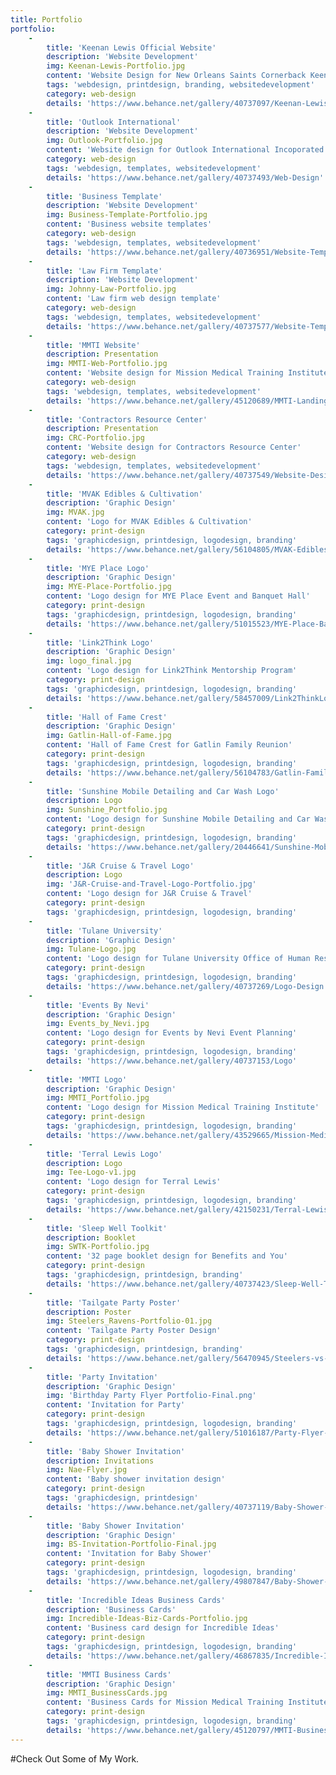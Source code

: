 ```yaml
---
title: Portfolio
portfolio:
    -
        title: 'Keenan Lewis Official Website'
        description: 'Website Development'
        img: Keenan-Lewis-Portfolio.jpg
        content: 'Website Design for New Orleans Saints Cornerback Keenan Lewis'
        tags: 'webdesign, printdesign, branding, websitedevelopment'
        category: web-design
        details: 'https://www.behance.net/gallery/40737097/Keenan-Lewis-Website'
    -
        title: 'Outlook International'
        description: 'Website Development'
        img: Outlook-Portfolio.jpg
        content: 'Website design for Outlook International Incoporated'
        category: web-design
        tags: 'webdesign, templates, websitedevelopment'
        details: 'https://www.behance.net/gallery/40737493/Web-Design'
    -
        title: 'Business Template'
        description: 'Website Development'
        img: Business-Template-Portfolio.jpg
        content: 'Business website templates'
        category: web-design
        tags: 'webdesign, templates, websitedevelopment'
        details: 'https://www.behance.net/gallery/40736951/Website-Template-Business'
    -
        title: 'Law Firm Template'
        description: 'Website Development'
        img: Johnny-Law-Portfolio.jpg
        content: 'Law firm web design template'
        category: web-design
        tags: 'webdesign, templates, websitedevelopment'
        details: 'https://www.behance.net/gallery/40737577/Website-Template'
    -
        title: 'MMTI Website'
        description: Presentation
        img: MMTI-Web-Portfolio.jpg
        content: 'Website design for Mission Medical Training Institute'
        category: web-design
        tags: 'webdesign, templates, websitedevelopment'
        details: 'https://www.behance.net/gallery/45120689/MMTI-Landing-Page'
    -
        title: 'Contractors Resource Center'
        description: Presentation
        img: CRC-Portfolio.jpg
        content: 'Website design for Contractors Resource Center'
        category: web-design
        tags: 'webdesign, templates, websitedevelopment'
        details: 'https://www.behance.net/gallery/40737549/Website-Design'
    -
        title: 'MVAK Edibles & Cultivation'
        description: 'Graphic Design'
        img: MVAK.jpg
        content: 'Logo for MVAK Edibles & Cultivation'
        category: print-design
        tags: 'graphicdesign, printdesign, logodesign, branding'
        details: 'https://www.behance.net/gallery/56104805/MVAK-Edibles-Cultivation'
    -
        title: 'MYE Place Logo'
        description: 'Graphic Design'
        img: MYE-Place-Portfolio.jpg
        content: 'Logo design for MYE Place Event and Banquet Hall'
        category: print-design
        tags: 'graphicdesign, printdesign, logodesign, branding'
        details: 'https://www.behance.net/gallery/51015523/MYE-Place-Banquet-and-Event-Hall'
    -
        title: 'Link2Think Logo'
        description: 'Graphic Design'
        img: logo_final.jpg
        content: 'Logo design for Link2Think Mentorship Program'
        category: print-design
        tags: 'graphicdesign, printdesign, logodesign, branding'
        details: 'https://www.behance.net/gallery/58457009/Link2ThinkLogo'
    -
        title: 'Hall of Fame Crest'
        description: 'Graphic Design'
        img: Gatlin-Hall-of-Fame.jpg
        content: 'Hall of Fame Crest for Gatlin Family Reunion'
        category: print-design
        tags: 'graphicdesign, printdesign, logodesign, branding'
        details: 'https://www.behance.net/gallery/56104783/Gatlin-Family-Reunion-Hall-of-Fame'
    -
        title: 'Sunshine Mobile Detailing and Car Wash Logo'
        description: Logo
        img: Sunshine_Portfolio.jpg
        content: 'Logo design for Sunshine Mobile Detailing and Car Wash'
        category: print-design
        tags: 'graphicdesign, printdesign, logodesign, branding'
        details: 'https://www.behance.net/gallery/20446641/Sunshine-Mobile-Detailing-and-Car-Wash'
    -
        title: 'J&R Cruise & Travel Logo'
        description: Logo
        img: 'J&R-Cruise-and-Travel-Logo-Portfolio.jpg'
        content: 'Logo design for J&R Cruise & Travel'
        category: print-design
        tags: 'graphicdesign, printdesign, logodesign, branding'
    -
        title: 'Tulane University'
        description: 'Graphic Design'
        img: Tulane-Logo.jpg
        content: 'Logo design for Tulane University Office of Human Research Protection'
        category: print-design
        tags: 'graphicdesign, printdesign, logodesign, branding'
        details: 'https://www.behance.net/gallery/40737269/Logo-Design'
    -
        title: 'Events By Nevi'
        description: 'Graphic Design'
        img: Events_by_Nevi.jpg
        content: 'Logo design for Events by Nevi Event Planning'
        category: print-design
        tags: 'graphicdesign, printdesign, logodesign, branding'
        details: 'https://www.behance.net/gallery/40737153/Logo'
    -
        title: 'MMTI Logo'
        description: 'Graphic Design'
        img: MMTI_Portfolio.jpg
        content: 'Logo design for Mission Medical Training Institute'
        category: print-design
        tags: 'graphicdesign, printdesign, logodesign, branding'
        details: 'https://www.behance.net/gallery/43529665/Mission-Medical-Training-Institute'
    -
        title: 'Terral Lewis Logo'
        description: Logo
        img: Tee-Logo-v1.jpg
        content: 'Logo design for Terral Lewis'
        category: print-design
        tags: 'graphicdesign, printdesign, logodesign, branding'
        details: 'https://www.behance.net/gallery/42150231/Terral-Lewis-Logo'
    -
        title: 'Sleep Well Toolkit'
        description: Booklet
        img: SWTK-Portfolio.jpg
        content: '32 page booklet design for Benefits and You'
        category: print-design
        tags: 'graphicdesign, printdesign, branding'
        details: 'https://www.behance.net/gallery/40737423/Sleep-Well-Toolkit-Booklet'
    -
        title: 'Tailgate Party Poster'
        description: Poster
        img: Steelers_Ravens-Portfolio-01.jpg
        content: 'Tailgate Party Poster Design'
        category: print-design
        tags: 'graphicdesign, printdesign, branding'
        details: 'https://www.behance.net/gallery/56470945/Steelers-vs-Ravens-Tailgate-Party'
    -
        title: 'Party Invitation'
        description: 'Graphic Design'
        img: 'Birthday Party Flyer Portfolio-Final.png'
        content: 'Invitation for Party'
        category: print-design
        tags: 'graphicdesign, printdesign, logodesign, branding'
        details: 'https://www.behance.net/gallery/51016187/Party-Flyer-Design'
    -
        title: 'Baby Shower Invitation'
        description: Invitations
        img: Nae-Flyer.jpg
        content: 'Baby shower invitation design'
        category: print-design
        tags: 'graphicdesign, printdesign'
        details: 'https://www.behance.net/gallery/40737119/Baby-Shower-Invitation'
    -
        title: 'Baby Shower Invitation'
        description: 'Graphic Design'
        img: BS-Invitation-Portfolio-Final.jpg
        content: 'Invitation for Baby Shower'
        category: print-design
        tags: 'graphicdesign, printdesign, logodesign, branding'
        details: 'https://www.behance.net/gallery/49807847/Baby-Shower-Invitation'
    -
        title: 'Incredible Ideas Business Cards'
        description: 'Business Cards'
        img: Incredible-Ideas-Biz-Cards-Portfolio.jpg
        content: 'Business card design for Incredible Ideas'
        category: print-design
        tags: 'graphicdesign, printdesign, logodesign, branding'
        details: 'https://www.behance.net/gallery/46867835/Incredible-Ideas-Business-Cards'
    -
        title: 'MMTI Business Cards'
        description: 'Graphic Design'
        img: MMTI_BusinessCards.jpg
        content: 'Business Cards for Mission Medical Training Institute'
        category: print-design
        tags: 'graphicdesign, printdesign, logodesign, branding'
        details: 'https://www.behance.net/gallery/45120797/MMTI-Business-Cards'
---
```


#Check Out Some of My Work.

